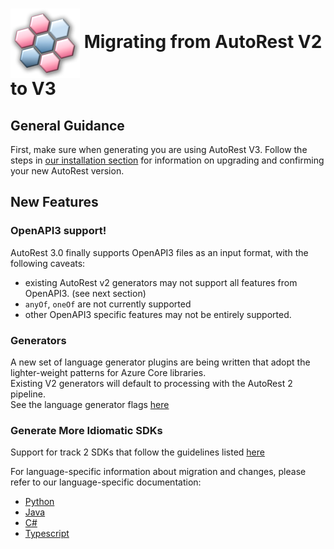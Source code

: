 # <img align="center" src="../images/logo.png">  Migrating from AutoRest V2 to V3

## General Guidance
First, make sure when generating you are using AutoRest V3. Follow the steps in [our installation section][install] for information on upgrading
and confirming your new AutoRest version.

## New Features

### OpenAPI3 support!

AutoRest 3.0 finally supports OpenAPI3 files as an input format, with the following caveats:

- existing AutoRest v2 generators may not support all features from OpenAPI3. (see next section)
- `anyOf`, `oneOf` are not currently supported
- other OpenAPI3 specific features may not be entirely supported.

### Generators

A new set of language generator plugins are being written that adopt the lighter-weight patterns for Azure Core libraries.<br>
Existing V2 generators will default to processing with the AutoRest 2 pipeline. <br>
See the language generator flags [here][language_flags]

### Generate More Idiomatic SDKs

Support for track 2 SDKs that follow the guidelines listed [here][guidelines]


For language-specific information about migration and changes, please refer to our language-specific documentation:

- [Python][python]
- [Java][java]
- [C#][csharp]
- [Typescript][typescript]


<!-- LINKS -->
[install]: https://github.com/Azure/autorest/blob/master/docs/install/readme.md
[language_flags]: https://github.com/Azure/autorest/blob/master/docs/generate/readme.md#language-flags
[guidelines]: https://azure.github.io/azure-sdk/general_introduction.html
[python]: https://github.com/Azure/autorest.python/tree/autorestv3/docs/migrate/readme.md
[java]: https://github.com/Azure/autorest.java/tree/v4/docs/migrate/readme.md
[csharp]: https://github.com/Azure/autorest.csharp/tree/v3/docs/migrate/readme.md
[typescript]: https://github.com/Azure/autorest.typescript/tree/v6/docs/migrate/readme.md